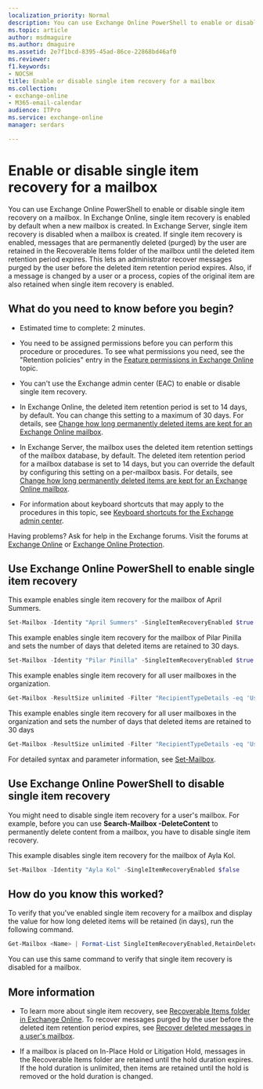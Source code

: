 ```yaml
---
localization_priority: Normal
description: You can use Exchange Online PowerShell to enable or disable single item recovery on a mailbox. In Exchange Online, single item recovery is enabled by default when a new mailbox is created. In Exchange Server, single item recovery is disabled when a mailbox is created. If single item recovery is enabled, messages that are permanently deleted (purged) by the user are retained in the Recoverable Items folder of the mailbox until the deleted item retention period expires. This lets an administrator recover messages purged by the user before the deleted item retention period expires. Also, if a message is changed by a user or a process, copies of the original item are also retained when single item recovery is enabled.
ms.topic: article
author: msdmaguire
ms.author: dmaguire
ms.assetid: 2e7f1bcd-8395-45ad-86ce-22868bd46af0
ms.reviewer: 
f1.keywords:
- NOCSH
title: Enable or disable single item recovery for a mailbox
ms.collection: 
- exchange-online
- M365-email-calendar
audience: ITPro
ms.service: exchange-online
manager: serdars

---
```


# Enable or disable single item recovery for a mailbox

You can use Exchange Online PowerShell to enable or disable single item recovery on a mailbox. In Exchange Online, single item recovery is enabled by default when a new mailbox is created. In Exchange Server, single item recovery is disabled when a mailbox is created. If single item recovery is enabled, messages that are permanently deleted (purged) by the user are retained in the Recoverable Items folder of the mailbox until the deleted item retention period expires. This lets an administrator recover messages purged by the user before the deleted item retention period expires. Also, if a message is changed by a user or a process, copies of the original item are also retained when single item recovery is enabled.

## What do you need to know before you begin?

- Estimated time to complete: 2 minutes.

- You need to be assigned permissions before you can perform this procedure or procedures. To see what permissions you need, see the "Retention policies" entry in the [Feature permissions in Exchange Online](../../permissions-exo/feature-permissions.md) topic.

- You can't use the Exchange admin center (EAC) to enable or disable single item recovery.

- In Exchange Online, the deleted item retention period is set to 14 days, by default. You can change this setting to a maximum of 30 days. For details, see [Change how long permanently deleted items are kept for an Exchange Online mailbox](change-deleted-item-retention.md).

- In Exchange Server, the mailbox uses the deleted item retention settings of the mailbox database, by default. The deleted item retention period for a mailbox database is set to 14 days, but you can override the default by configuring this setting on a per-mailbox basis. For details, see [Change how long permanently deleted items are kept for an Exchange Online mailbox](change-deleted-item-retention.md).

- For information about keyboard shortcuts that may apply to the procedures in this topic, see [Keyboard shortcuts for the Exchange admin center](../../accessibility/keyboard-shortcuts-in-admin-center.md).

Having problems? Ask for help in the Exchange forums. Visit the forums at [Exchange Online](https://social.technet.microsoft.com/forums/msonline/home?forum=onlineservicesexchange) or [Exchange Online Protection](https://social.technet.microsoft.com/forums/forefront/home?forum=FOPE).

## Use Exchange Online PowerShell to enable single item recovery

This example enables single item recovery for the mailbox of April Summers.

```PowerShell
Set-Mailbox -Identity "April Summers" -SingleItemRecoveryEnabled $true
```

This example enables single item recovery for the mailbox of Pilar Pinilla and sets the number of days that deleted items are retained to 30 days.

```PowerShell
Set-Mailbox -Identity "Pilar Pinilla" -SingleItemRecoveryEnabled $true -RetainDeletedItemsFor 30
```

This example enables single item recovery for all user mailboxes in the organization.

```PowerShell
Get-Mailbox -ResultSize unlimited -Filter "RecipientTypeDetails -eq 'UserMailbox'" | Set-Mailbox -SingleItemRecoveryEnabled $true
```

This example enables single item recovery for all user mailboxes in the organization and sets the number of days that deleted items are retained to 30 days

```PowerShell
Get-Mailbox -ResultSize unlimited -Filter "RecipientTypeDetails -eq 'UserMailbox'" | Set-Mailbox -SingleItemRecoveryEnabled $true -RetainDeletedItemsFor 30
```

For detailed syntax and parameter information, see [Set-Mailbox](https://docs.microsoft.com/powershell/module/exchange/set-mailbox).

## Use Exchange Online PowerShell to disable single item recovery

You might need to disable single item recovery for a user's mailbox. For example, before you can use **Search-Mailbox -DeleteContent** to permanently delete content from a mailbox, you have to disable single item recovery.

This example disables single item recovery for the mailbox of Ayla Kol.

```PowerShell
Set-Mailbox -Identity "Ayla Kol" -SingleItemRecoveryEnabled $false
```

## How do you know this worked?

To verify that you've enabled single item recovery for a mailbox and display the value for how long deleted items will be retained (in days), run the following command.

```PowerShell
Get-Mailbox <Name> | Format-List SingleItemRecoveryEnabled,RetainDeletedItemsFor
```

You can use this same command to verify that single item recovery is disabled for a mailbox.

## More information

- To learn more about single item recovery, see [Recoverable Items folder in Exchange Online](../../security-and-compliance/recoverable-items-folder/recoverable-items-folder.md). To recover messages purged by the user before the deleted item retention period expires, see [Recover deleted messages in a user's mailbox](recover-deleted-messages.md).

- If a mailbox is placed on In-Place Hold or Litigation Hold, messages in the Recoverable Items folder are retained until the hold duration expires. If the hold duration is unlimited, then items are retained until the hold is removed or the hold duration is changed.
